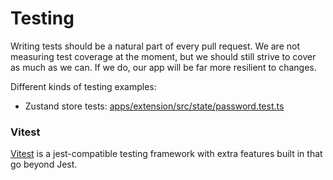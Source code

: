# Testing

Writing tests should be a natural part of every pull request. We are not measuring
test coverage at the moment, but we should still strive to cover as
much as we can. If we do, our app will be far more resilient to changes.

Different kinds of testing examples:
- Zustand store tests: [apps/extension/src/state/password.test.ts](../apps/extension/src/state/password.test.ts)

### Vitest

[Vitest](https://vitest.dev/) is a jest-compatible testing framework with extra features built in that go beyond Jest.

